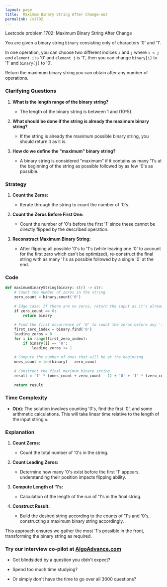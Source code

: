 ```yaml
---
layout: page
title:  Maximum Binary String After Change-out
permalink: /s1702
---
```


Leetcode problem 1702: Maximum Binary String After Change

You are given a binary string `binary` consisting only of characters '0' and '1'. 

In one operation, you can choose two different indices `i` and `j` where `i < j` and `element i` is '0' and `element j` is '1', then you can change `binary[i]` to '1' and `binary[j]` to '0'.

Return the maximum binary string you can obtain after any number of operations.

### Clarifying Questions

1. **What is the length range of the binary string?**
   - The length of the binary string is between 1 and \(10^5\).
   
2. **What should be done if the string is already the maximum binary string?**
   - If the string is already the maximum possible binary string, you should return it as it is.
   
3. **How do we define the "maximum" binary string?**
   - A binary string is considered "maximum" if it contains as many '1's at the beginning of the string as possible followed by as few '0's as possible.

### Strategy

1. **Count the Zeros:**
   - Iterate through the string to count the number of '0's.
   
2. **Count the Zeros Before First One:**
   - Count the number of '0's before the first '1' since these cannot be directly flipped by the described operation.

3. **Reconstruct Maximum Binary String:**
   - After flipping all possible '0's to '1's (while leaving one '0' to account for the first zero which can't be optimized), re-construct the final string with as many '1's as possible followed by a single '0' at the end.

### Code

```python
def maximumBinaryString(binary: str) -> str:
    # Count the number of zeros in the string
    zero_count = binary.count('0')
    
    # Edge case: If there are no zeros, return the input as it's already maximized.
    if zero_count == 0:
        return binary
    
    # Find the first occurrence of '0' to count the zeros before any '1'
    first_zero_index = binary.find('0')
    leading_zeros = 0
    for i in range(first_zero_index):
        if binary[i] == '0':
            leading_zeros += 1
    
    # Compute the number of ones that will be at the beginning
    ones_count = len(binary) - zero_count
    
    # Construct the final maximum binary string
    result = '1' * (ones_count + zero_count - 1) + '0' + '1' * (zero_count - 1 - leading_zeros)
    
    return result
```

### Time Complexity
- **O(n)**: The solution involves counting '0's, find the first '0', and some arithmetic calculations. This will take linear time relative to the length of the input string `n`.

### Explanation

1. **Count Zeros:**
   - Count the total number of '0's in the string.
   
2. **Count Leading Zeros:**
   - Determine how many '0's exist before the first '1' appears, understanding their position impacts flipping ability.
   
3. **Compute Length of '1's:** 
   - Calculation of the length of the run of '1's in the final string.
   
4. **Construct Result:**
   - Build the desired string according to the counts of '1's and '0's, constructing a maximum binary string accordingly. 

This approach ensures we gather the most '1's possible in the front, transforming the binary string as required.


### Try our interview co-pilot at [AlgoAdvance.com](https://algoAdvance.com)

- Got blindsided by a question you didn't expect?

- Spend too much time studying?

- Or simply don't have the time to go over all 3000 questions?

